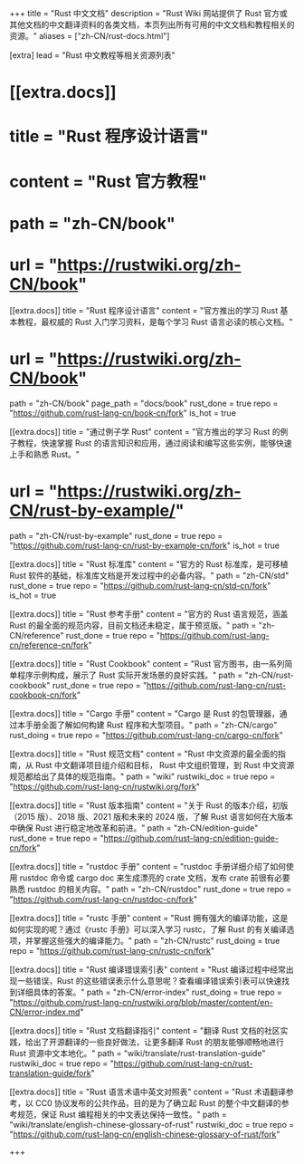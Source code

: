 +++
title = "Rust 中文文档"
description = "Rust Wiki 网站提供了 Rust 官方或其他文档的中文翻译资料的各类文档，本页列出所有可用的中文文档和教程相关的资源。"
aliases = ["zh-CN/rust-docs.html"]

[extra]
lead = "Rust 中文教程等相关资源列表"

# [[extra.docs]]
# title = "Rust 程序设计语言"
# content = "Rust 官方教程"
# path = "zh-CN/book"
# url = "https://rustwiki.org/zh-CN/book"

[[extra.docs]]
title = "Rust 程序设计语言"
content = "官方推出的学习 Rust 基本教程，最权威的 Rust 入门学习资料，是每个学习 Rust 语言必读的核心文档。"
# url = "https://rustwiki.org/zh-CN/book"
path = "zh-CN/book"
page_path = "docs/book"
rust_done = true
repo = "https://github.com/rust-lang-cn/book-cn/fork"
is_hot = true

[[extra.docs]]
title = "通过例子学 Rust"
content = "官方推出的学习 Rust 的例子教程，快速掌握 Rust 的语言知识和应用，通过阅读和编写这些实例，能够快速上手和熟悉 Rust。"
# url = "https://rustwiki.org/zh-CN/rust-by-example/"
path = "zh-CN/rust-by-example"
rust_done = true
repo = "https://github.com/rust-lang-cn/rust-by-example-cn/fork"
is_hot = true

[[extra.docs]]
title = "Rust 标准库"
content = "官方的 Rust 标准库，是可移植 Rust 软件的基础，标准库文档是开发过程中的必备内容。"
path = "zh-CN/std"
rust_done = true
repo = "https://github.com/rust-lang-cn/std-cn/fork"
is_hot = true

[[extra.docs]]
title = "Rust 参考手册"
content = "官方的 Rust 语言规范，涵盖 Rust 的最全面的规范内容，目前文档还未稳定，属于预览版。"
path = "zh-CN/reference"
rust_done = true
repo = "https://github.com/rust-lang-cn/reference-cn/fork"

[[extra.docs]]
title = "Rust Cookbook"
content = "Rust 官方图书，由一系列简单程序示例构成，展示了 Rust 实际开发场景的良好实践。"
path = "zh-CN/rust-cookbook"
rust_done = true
repo = "https://github.com/rust-lang-cn/rust-cookbook-cn/fork"

[[extra.docs]]
title = "Cargo 手册"
content = "Cargo 是 Rust 的包管理器，通过本手册全面了解如何构建 Rust 程序和大型项目。"
path = "zh-CN/cargo"
rust_doing = true
repo = "https://github.com/rust-lang-cn/cargo-cn/fork"

[[extra.docs]]
title = "Rust 规范文档"
content = "Rust 中文资源的最全面的指南，从 Rust 中文翻译项目组介绍和目标， Rust 中文组织管理，到 Rust 中文资源规范都给出了具体的规范指南。"
path = "wiki"
rustwiki_doc = true
repo = "https://github.com/rust-lang-cn/rustwiki.org/fork"

[[extra.docs]]
title = "Rust 版本指南"
content = "关于 Rust 的版本介绍，初版（2015 版）、2018 版、2021 版和未来的 2024 版，了解 Rust 语言如何在大版本中确保 Rust 进行稳定地改革和前进。"
path = "zh-CN/edition-guide"
rust_done = true
repo = "https://github.com/rust-lang-cn/edition-guide-cn/fork"

[[extra.docs]]
title = "rustdoc 手册"
content = "rustdoc 手册详细介绍了如何使用 rustdoc 命令或 cargo doc 来生成漂亮的 crate 文档，发布 crate 前很有必要熟悉 rustdoc 的相关内容。"
path = "zh-CN/rustdoc"
rust_done = true
repo = "https://github.com/rust-lang-cn/rustdoc-cn/fork"

[[extra.docs]]
title = "rustc 手册"
content = "Rust 拥有强大的编译功能，这是如何实现的呢？通过《rustc 手册》可以深入学习 rustc，了解 Rust 的有关编译选项，并掌握这些强大的编译能力。"
path = "zh-CN/rustc"
rust_doing = true
repo = "https://github.com/rust-lang-cn/rustc-cn/fork"

[[extra.docs]]
title = "Rust 编译错误索引表"
content = "Rust 编译过程中经常出现一些错误，Rust 的这些错误表示什么意思呢？查看编译错误索引表可以快速找到详细具体的答案。"
path = "zh-CN/error-index"
rust_doing = true
repo = "https://github.com/rust-lang-cn/rustwiki.org/blob/master/content/en-CN/error-index.md"

[[extra.docs]]
title = "Rust 文档翻译指引"
content = "翻译 Rust 文档的社区实践，给出了开源翻译的一些良好做法，让更多翻译 Rust 的朋友能够顺畅地进行 Rust 资源中文本地化。"
path = "wiki/translate/rust-translation-guide"
rustwiki_doc = true
repo = "https://github.com/rust-lang-cn/rust-translation-guide/fork"

[[extra.docs]]
title = "Rust 语言术语中英文对照表"
content = "Rust 术语翻译参考，以 CC0 协议发布的公共作品，目的是为了确立起 Rust 的整个中文翻译的参考规范，保证 Rust 编程相关的中文表达保持一致性。"
path = "wiki/translate/english-chinese-glossary-of-rust"
rustwiki_doc = true
repo = "https://github.com/rust-lang-cn/english-chinese-glossary-of-rust/fork"

+++
